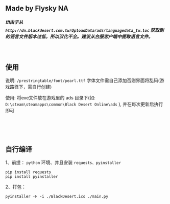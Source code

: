 ## Made by Flysky NA

##### ❗❗❗由于从 `http://dn.blackdesert.com.tw/UploadData/ads/languagedata_tw.loc` 获取到的语言文件版本过低，所以汉化不全。建议从台服客户端中提取语言文件。
<br>

## 使用

说明: `/prestringtable/font/pearl.ttf` 字体文件需自己添加否则界面将乱码(游戏路径下，需自行创建)  

使用: 将exe文件放在游戏里的 ads 目录下(如: `D:\steam\steamapps\common\Black Desert Online\ads` ), 并在每次更新后执行即可

<br>
<br>
<br>

## 自行编译

1、前提：
`python` 环境、并且安装 `requests、pyinstaller` 

``` 
pip install requests
pip install pyinstaller
```

2、打包：
```
pyinstaller -F -i ./BlackDesert.ico ./main.py
``` 
